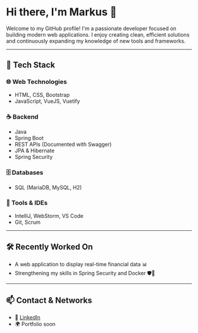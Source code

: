 # Hi there, I'm Markus 👋

Welcome to my GitHub profile! I'm a passionate developer focused on building modern web applications. I enjoy creating clean, efficient solutions and continuously expanding my knowledge of new tools and frameworks.

---

## 🧠 Tech Stack

### 🌐 Web Technologies
- HTML, CSS, Bootstrap  
- JavaScript, VueJS, Vuetify

### ☕ Backend
- Java
- Spring Boot  
- REST APIs (Documented with Swagger)  
- JPA & Hibernate  
- Spring Security

### 🗄️ Databases
- SQL (MariaDB, MySQL, H2)

### 🧰 Tools & IDEs
- IntelliJ, WebStorm, VS Code  
- Git, Scrum

---

## 🛠️ Recently Worked On
- A web application to display real-time financial data 📊  
- Strengthening my skills in Spring Security and Docker 🛡️🐳  

---

## 📫 Contact & Networks
- 💼 [LinkedIn](https://www.linkedin.com/in/markus-redl-13713a337/)
- 🌍 Portfolio soon
